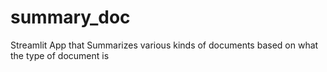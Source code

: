 # summary_doc
Streamlit App that Summarizes various kinds of documents based on what the type of document is
